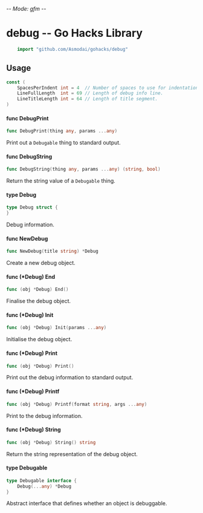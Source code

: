 -*- Mode: gfm -*-

# debug -- Go Hacks Library

```go
    import "github.com/Asmodai/gohacks/debug"
```

## Usage

```go
const (
	SpacesPerIndent int = 4  // Number of spaces to use for indentation.
	LineFullLength  int = 69 // Length of debug info line.
	LineTitleLength int = 64 // Length of title segment.
)
```

#### func  DebugPrint

```go
func DebugPrint(thing any, params ...any)
```
Print out a `Debugable` thing to standard output.

#### func  DebugString

```go
func DebugString(thing any, params ...any) (string, bool)
```
Return the string value of a `Debugable` thing.

#### type Debug

```go
type Debug struct {
}
```

Debug information.

#### func  NewDebug

```go
func NewDebug(title string) *Debug
```
Create a new debug object.

#### func (*Debug) End

```go
func (obj *Debug) End()
```
Finalise the debug object.

#### func (*Debug) Init

```go
func (obj *Debug) Init(params ...any)
```
Initialise the debug object.

#### func (*Debug) Print

```go
func (obj *Debug) Print()
```
Print out the debug information to standard output.

#### func (*Debug) Printf

```go
func (obj *Debug) Printf(format string, args ...any)
```
Print to the debug information.

#### func (*Debug) String

```go
func (obj *Debug) String() string
```
Return the string representation of the debug object.

#### type Debugable

```go
type Debugable interface {
	Debug(...any) *Debug
}
```

Abstract interface that defines whether an object is debuggable.
